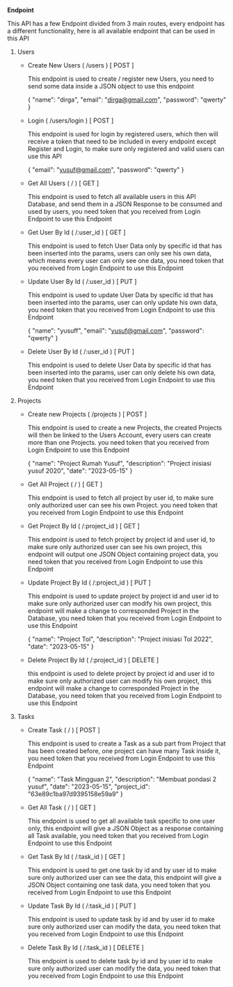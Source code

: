 **Endpoint**

This API has a few Endpoint divided from 3 main routes, every endpoint has a different functionality, here is all available endpoint that can be used in this API 

1. Users
   - Create New Users ( /users ) [ POST ]

        This endpoint is used to create / register new Users, you need to send some data inside a JSON object to use this endpoint

        {
            "name": "dirga",
            "email": "dirga@gmail.com",
            "password": "qwerty"
        }

    - Login ( /users/login ) [ POST ]

        This endpoint is used for login by registered users, which then will receive a token that need to be included in every endpoint except Register and Login, to make sure only registered and valid users can use this API

        {
            "email": "yusuf@gmail.com",
            "password": "qwerty"
        }

    - Get All Users ( / ) [ GET ]

        This endpoint is used to fetch all available users in this API Database, and send them in a JSON Response to be consumed and used by users, you need token that you received from Login Endpoint to use this Endpoint

    - Get User By Id ( /:user_id ) [ GET ]
  
        This endpoint is used to fetch User Data only by specific id that has been inserted into the params, users can only see his own data, which means every user can only see one data, you need token that you received from Login Endpoint to use this Endpoint

    - Update User By Id ( /:user_id ) [ PUT ]

        This endpoint is used to update User Data by specific id that has been inserted into the params, user can only update his own data, you need token that you received from Login Endpoint to use this Endpoint

        {
            "name": "yusuff",
            "email": "yusuf@gmail.com",
            "password": "qwerty"
        }

    - Delete User By Id ( /:user_id ) [ PUT ]

        This endpoint is used to delete User Data by specific id that has been inserted into the params, user can only delete his own data, you need token that you received from Login Endpoint to use this Endpoint

2. Projects
    - Create new Projects ( /projects ) [ POST ]

        This endpoint is used to create a new Projects, the created Projects will then be linked to the Users Account, every users can create more than one Projects. you need token that you received from Login Endpoint to use this Endpoint

        {
            "name": "Project Rumah Yusuf",
            "description": "Project inisiasi yusuf 2020",
            "date": "2023-05-15"
        }

    - Get All Project ( / ) [ GET ]

        This endpoint is used to fetch all project by user id, to make sure only authorized user can see his own Project. you need token that you received from Login Endpoint to use this Endpoint

    - Get Project By Id ( /:project_id ) [ GET ]

        This endpoint is used to fetch project by project id and user id, to make sure only authorized user can see his own project, this endpoint will output one JSON Object containing project data, you need token that you received from Login Endpoint to use this Endpoint

    - Update Project By Id ( /:project_id ) [ PUT ]

        This endpoint is used to update project by project id and user id to make sure only authorized user can modify his own project, this endpoint will make a change to corresponded Project in the Database, you need token that you received from Login Endpoint to use this Endpoint

        {
            "name": "Project Tol",
            "description": "Project inisiasi Tol 2022",
            "date": "2023-05-15"
        }

    - Delete Project By Id ( /:project_id ) [ DELETE ]

        this endpoint is used to delete project by project id and user id to make sure only authorized user can modify his own project, this endpoint will make a change to corresponded Project in the Database, you need token that you received from Login Endpoint to use this Endpoint

3. Tasks
    - Create Task ( / ) [ POST ]

        This endpoint is used to create a Task as a sub part from Project that has been created before, one project can have many Task inside it, you need token that you received from Login Endpoint to use this Endpoint

        {
            "name": "Task Mingguan 2",
            "description": "Membuat pondasi 2 yusuf",
            "date": "2023-05-15",
            "project_id": "63e89c1ba97d9395158e59a9"
        }

    - Get All Task ( / ) [ GET ]

        This endpoint is used to get all available task specific to one user only, this endpoint will give a JSON Object as a response containing all Task available, you need token that you received from Login Endpoint to use this Endpoint

    - Get Task By Id ( /:task_id ) [ GET ]

        This endpoint is used to get one task by id and by user id to make sure only authorized user can see the data, this endpoint will give a JSON Object containing one task data, you need token that you received from Login Endpoint to use this Endpoint

    - Update Task By Id ( /:task_id ) [ PUT ]

        This endpoint is used to update task by id and by user id to make sure only authorized user can modify the data, you need token that you received from Login Endpoint to use this Endpoint

    - Delete Task By Id ( /:task_id ) [ DELETE ]

        This endpoint is used to delete task by id and by user id to make sure only authorized user can modify the data, you need token that you received from Login Endpoint to use this Endpoint